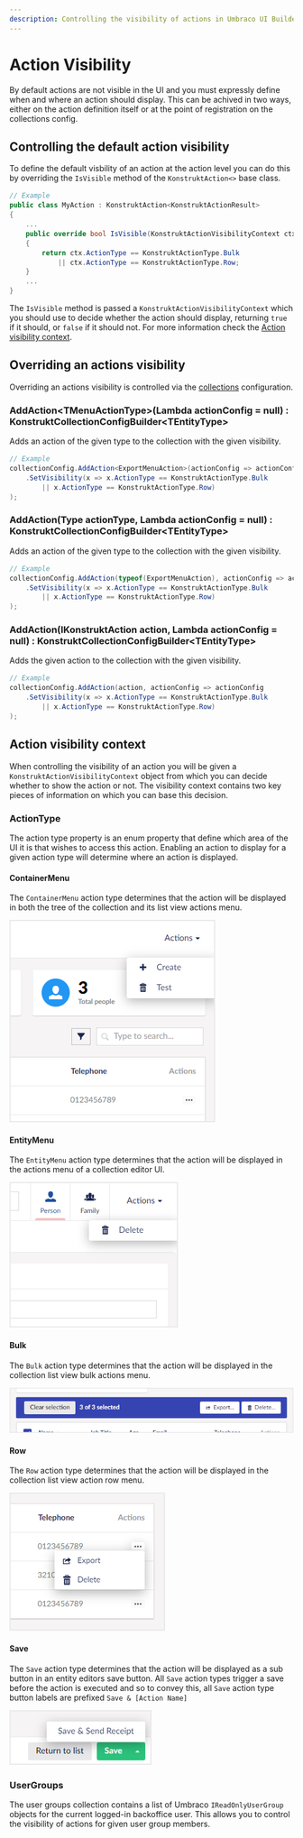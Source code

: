 ```yaml
---
description: Controlling the visibility of actions in Umbraco UI Builder, the backoffice UI builder for Umbraco.
---
```


# Action Visibility

By default actions are not visible in the UI and you must expressly define when and where an action should display. This can be achived in two ways, either on the action definition itself or at the point of registration on the collections config.

## Controlling the default action visibility

To define the default visbility of an action at the action level you can do this by overriding the `IsVisible` method of the `KonstruktAction<>` base class.

````csharp
// Example
public class MyAction : KonstruktAction<KonstruktActionResult>
{
    ...
    public override bool IsVisible(KonstruktActionVisibilityContext ctx)
    {
        return ctx.ActionType == KonstruktActionType.Bulk 
            || ctx.ActionType == KonstruktActionType.Row;
    }
    ...
}
````

The `IsVisible` method is passed a `KonstruktActionVisibilityContext` which you should use to decide whether the action should display, returning `true` if it should, or `false` if it should not. For more information check the [Action visibility context](#action-visibility-context).

## Overriding an actions visibility

Overriding an actions visibility is controlled via the [collections](../collections/overview.md) configuration.

### **AddAction&lt;TMenuActionType&gt;(Lambda actionConfig = null) : KonstruktCollectionConfigBuilder&lt;TEntityType&gt;**

Adds an action of the given type to the collection with the given visibility.

````csharp
// Example
collectionConfig.AddAction<ExportMenuAction>(actionConfig => actionConfig
    .SetVisibility(x => x.ActionType == KonstruktActionType.Bulk 
        || x.ActionType == KonstruktActionType.Row)
);
````

### **AddAction(Type actionType, Lambda actionConfig = null) : KonstruktCollectionConfigBuilder&lt;TEntityType&gt;**

Adds an action of the given type to the collection with the given visibility.

````csharp
// Example
collectionConfig.AddAction(typeof(ExportMenuAction), actionConfig => actionConfig
    .SetVisibility(x => x.ActionType == KonstruktActionType.Bulk 
        || x.ActionType == KonstruktActionType.Row)
);
````

### **AddAction(IKonstruktAction action, Lambda actionConfig = null) : KonstruktCollectionConfigBuilder&lt;TEntityType&gt;**

Adds the given action to the collection with the given visibility.

````csharp
// Example
collectionConfig.AddAction(action, actionConfig => actionConfig
    .SetVisibility(x => x.ActionType == KonstruktActionType.Bulk 
        || x.ActionType == KonstruktActionType.Row)
);
````

## Action visibility context

When controlling the visibility of an action you will be given a `KonstruktActionVisibilityContext` object from which you can decide whether to show the action or not. The visibility context contains two key pieces of information on which you can base this decision.

### ActionType

The action type property is an enum property that define which area of the UI it is that wishes to access this action. Enabling an action to display for a given action type will determine where an action is displayed.

#### ContainerMenu

The `ContainerMenu` action type determines that the action will be displayed in both the tree of the collection and its list view actions menu.

![Container Menu](../images/container_actions_menu.png)

#### EntityMenu

The `EntityMenu` action type determines that the action will be displayed in the actions menu of a collection editor UI.

![Entity Menu](../images/entity_actions_menu.png)

#### Bulk

The `Bulk` action type determines that the action will be displayed in the collection list view bulk actions menu.

![Bulk Actions](../images/bulk_actions_menu.png)

#### Row

The `Row` action type determines that the action will be displayed in the collection list view action row menu.

![Row Actions](../images/row_actions_menu.png)

#### Save

The `Save` action type determines that the action will be displayed as a sub button in an entity editors save button. All `Save` action types trigger a save before the action is executed and so to convey this, all `Save` action type button labels are prefixed `Save & [Action Name]`

![Save Actions](../images/save_actions_menu.png)

### UserGroups

The user groups collection contains a list of Umbraco `IReadOnlyUserGroup` objects for the current logged-in backoffice user. This allows you to control the visibility of actions for given user group members.
